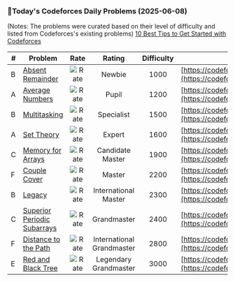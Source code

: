 ### 🌟Today's Codeforces Daily Problems (2025-06-08)
(Notes: The problems were curated based on their level of difficulty and listed from Codeforces's existing problems)
[10 Best Tips to Get Started with Codeforces](https://github.com/ika9810/Codeforces-Daily-Problems/blob/main/10%20Best%20Tips%20to%20Get%20Started%20with%20Codeforces.md)

| # | Problem | Rate| Rating | Difficulty | Contest |
|---| ----- | :--------: | :----------: | :----------: | ---------- |
|B|[Absent Remainder](https://codeforces.com/contest/1613/problem/B)|![Rate](https://img.shields.io/badge/Newbie-1000-lightgrey)|Newbie|1000|[https://codeforces.com/contest/1613](https://codeforces.com/contest/1613)|
|A|[Average Numbers](https://codeforces.com/contest/134/problem/A)|![Rate](https://img.shields.io/badge/Pupil-1200-brightgreen)|Pupil|1200|[https://codeforces.com/contest/134](https://codeforces.com/contest/134)|
|B|[Multitasking](https://codeforces.com/contest/384/problem/B)|![Rate](https://img.shields.io/badge/Specialist-1500-9cf)|Specialist|1500|[https://codeforces.com/contest/384](https://codeforces.com/contest/384)|
|A|[Set Theory](https://codeforces.com/contest/856/problem/A)|![Rate](https://img.shields.io/badge/Expert-1600-blue)|Expert|1600|[https://codeforces.com/contest/856](https://codeforces.com/contest/856)|
|C|[Memory for Arrays](https://codeforces.com/contest/309/problem/C)|![Rate](https://img.shields.io/badge/Candidate%20Master-1900-blueviolet)|Candidate Master|1900|[https://codeforces.com/contest/309](https://codeforces.com/contest/309)|
|F|[Couple Cover](https://codeforces.com/contest/691/problem/F)|![Rate](https://img.shields.io/badge/Master-2200-orange)|Master|2200|[https://codeforces.com/contest/691](https://codeforces.com/contest/691)|
|B|[Legacy](https://codeforces.com/contest/786/problem/B)|![Rate](https://img.shields.io/badge/International%20Master-2300-orange)|International Master|2300|[https://codeforces.com/contest/786](https://codeforces.com/contest/786)|
|C|[Superior Periodic Subarrays](https://codeforces.com/contest/582/problem/C)|![Rate](https://img.shields.io/badge/Grandmaster-2400-red)|Grandmaster|2400|[https://codeforces.com/contest/582](https://codeforces.com/contest/582)|
|F|[Distance to the Path](https://codeforces.com/contest/1749/problem/F)|![Rate](https://img.shields.io/badge/International%20Grandmaster-2800-red)|International Grandmaster|2800|[https://codeforces.com/contest/1749](https://codeforces.com/contest/1749)|
|E|[Red and Black Tree](https://codeforces.com/contest/375/problem/E)|![Rate](https://img.shields.io/badge/Legendary%20Grandmaster-3000-red)|Legendary Grandmaster|3000|[https://codeforces.com/contest/375](https://codeforces.com/contest/375)|
